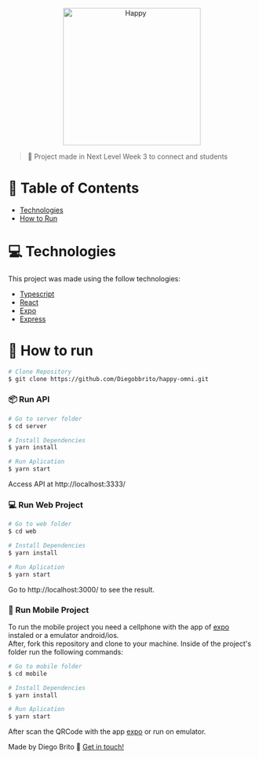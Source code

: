 <p align="center">
   <img src="./web/public/images/logo.svg" alt="Happy" width="280"/>
</p>

> :rocket: Project made in Next Level Week 3 to connect  and students

# :pushpin: Table of Contents

* [Technologies](#computer-technologies)
* [How to Run](#construction_worker-how-to-run)

# :computer: Technologies
This project was made using the follow technologies:

* [Typescript](https://www.typescriptlang.org/)      
* [React](https://reactjs.org/)      
* [Expo](https://expo.io/)       
* [Express](https://expressjs.com/)      

# :construction_worker: How to run
```bash
# Clone Repository
$ git clone https://github.com/Diegobbrito/happy-omni.git
```
### 📦 Run API

```bash
# Go to server folder
$ cd server

# Install Dependencies
$ yarn install

# Run Aplication
$ yarn start
```
Access API at http://localhost:3333/

### 💻 Run Web Project

```bash
# Go to web folder
$ cd web

# Install Dependencies
$ yarn install

# Run Aplication
$ yarn start
```
Go to http://localhost:3000/ to see the result.

### 📱 Run Mobile Project
To run the mobile project you need a cellphone with the app of [expo](https://play.google.com/store/apps/details?id=host.exp.exponent) instaled or a emulator android/ios.
<br />
After, fork this repository and clone to your machine. Inside of the project's folder run the following commands:

```bash
# Go to mobile folder
$ cd mobile

# Install Dependencies
$ yarn install

# Run Aplication
$ yarn start
```
After scan the QRCode with the app [expo](https://play.google.com/store/apps/details?id=host.exp.exponent) or run on emulator.

Made by Diego Brito :wave: [Get in touch!](https://www.linkedin.com/in/diego-brito-3265b4188/)

